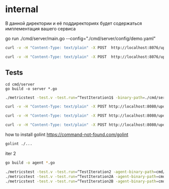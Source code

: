 # internal

В данной директории и её поддиректориях будет содержаться имплементация вашего сервиса

go run ./cmd/server/main.go  --config="./cmd/server/config/demo.yaml"

```bash
curl -v -H "Content-Type: text/plain" -X POST  http://localhost:8076/update/gauge/param1/2
```

```bash
curl -v -H "Content-Type: text/plain" -X POST  http://localhost:8076/update/gauge1/param1/2
```

## Tests
```
cd cmd/server
go build -o server *.go
```

```bash
./metricstest -test.v -test.run=^TestIteration1$ -binary-path=./cmd/server/server
```


```bash
curl -v -H "Content-Type: text/plain" -X POST http://localhost:8080/update/counter/testCounter1/10
```


```bash
curl -v -H "Content-Type: text/plain" -X POST http://localhost:8080/update/gauge/testGauge/111
```

```bash
curl -v -H "Content-Type: text/plain" -X POST http://localhost:8080/update/gauge/Lookups/10.3
```


how to install golint
https://command-not-found.com/golint

```bash
golint ./...
```

iter 2
```bash
go build -o agent *.go
```

```bash
./metricstest -test.v -test.run=^TestIteration2 -agent-binary-path=cmd/agent/agent -binary-path=./cmd/server/server
./metricstest -test.v -test.run=^TestIteration2A -agent-binary-path=cmd/agent/agent -binary-path=./cmd/server/server -source-path=.
./metricstest -test.v -test.run=^TestIteration2B -agent-binary-path=cmd/agent/agent -binary-path=./cmd/server/server -source-path=.

```

